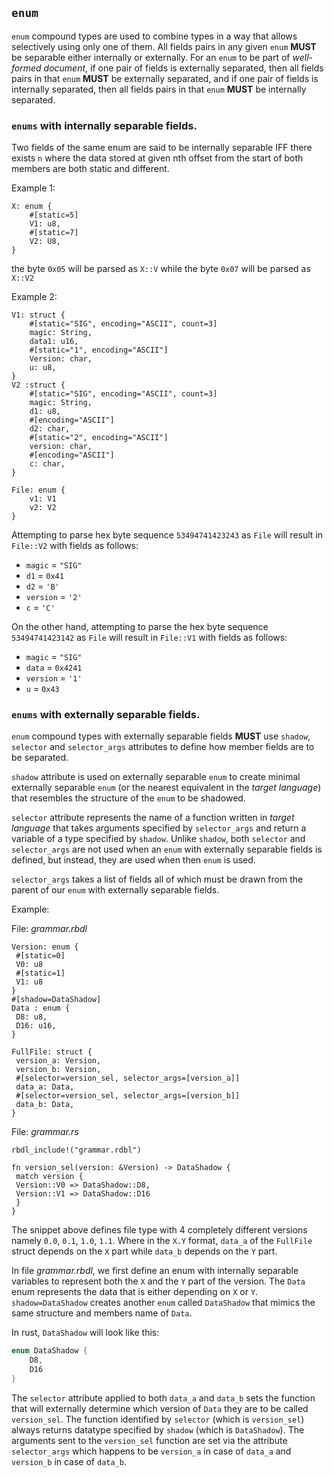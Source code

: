 ## `enum`

`enum` compound types are used to combine types in a way that
allows selectively using only one of them. All fields pairs
in any given `enum` **MUST** be separable either internally
or externally. For an `enum` to be part of *well-formed
document*, if one pair of fields is externally separated,
then all fields pairs in that `enum` **MUST** be externally
separated, and if one pair of fields is internally separated,
then all fields pairs in that `enum` **MUST** be internally
separated.

### `enums` with internally separable fields.

Two fields of the same enum are said to be internally separable
IFF there exists `n` where the data stored at given nth
offset from the start of both members are both static and
different.

Example 1:

``` rust,ignore
X: enum {
    #[static=5]
    V1: u8,
    #[static=7]
    V2: U8,
}
```
the byte `0x05` will be parsed as `X::V` while the byte `0x07` will be parsed as `X::V2`

Example 2:

``` rust, ignore
V1: struct {
    #[static="SIG", encoding="ASCII", count=3]
    magic: String,
    data1: u16,
    #[static="1", encoding="ASCII"]
    Version: char,
    u: u8,
}
V2 :struct {
    #[static="SIG", encoding="ASCII", count=3]
    magic: String,
    d1: u8,
    #[encoding="ASCII"]
    d2: char,
    #[static="2", encoding="ASCII"]
    version: char,
    #[encoding="ASCII"]
    c: char,
}

File: enum {
    v1: V1
    v2: V2
}
```
Attempting to parse hex byte sequence `53494741423243` as
`File` will result in `File::V2` with fields as follows:
- `magic` = `"SIG"`
- `d1` = `0x41`
- `d2` = `'B'`
- `version` = `'2'`
- `c` = `'C'`

On the other hand, attempting to parse  the hex byte
sequence `53494741423142` as `File` will result in `File::V1`
with fields as follows:
- `magic` = `"SIG"`
- `data` = `0x4241`
- `version` = `'1'`
- `u` = `0x43`

### `enums` with externally separable fields.

`enum` compound types with externally separable fields **MUST** use
`shadow`, `selector` and `selector_args` attributes to define how
member fields are to be separated.

`shadow` attribute is used on externally separable `enum` to create minimal externally separable `enum` (or the nearest equivalent in the *target language*) that resembles the structure of the `enum` to be shadowed.

`selector` attribute represents the name of a function written in *target language* that takes arguments specified by `selector_args` and return a variable of a type specified by `shadow`. Unlike `shadow`, both `selector` and `selector_args` are not used when an `enum` with externally separable fields is defined, but instead, they are used when then `enum` is used.

`selector_args` takes a list of fields all of which must be drawn from the parent of our `enum` with externally separable fields.


Example:


File: *grammar.rbdl*

```rust,ignore
Version: enum {
 #[static=0]
 V0: u8
 #[static=1]
 V1: u8
}
#[shadow=DataShadow]
Data : enum {
 D8: u8,
 D16: u16,
}

FullFile: struct {
 version_a: Version,
 version_b: Version,
 #[selector=version_sel, selector_args=[version_a]]
 data_a: Data,
 #[selector=version_sel, selector_args=[version_b]]
 data_b: Data,
}
```

File: *grammar.rs*
```rust,ignore
rbdl_include!("grammar.rdbl")

fn version_sel(version: &Version) -> DataShadow {
 match version {
 Version::V0 => DataShadow::D8,
 Version::V1 => DataShadow::D16
 }
}
```
The snippet above defines file type with 4 completely different versions namely `0.0`, `0.1`, `1.0`, `1.1`. Where in the `X.Y` format, `data_a` of the `FullFile` struct depends on the `X` part while `data_b` depends on the `Y` part.

In file *grammar.rbdl*, we first define an enum with internally separable variables to represent both the `X` and the `Y` part of the version. The `Data` enum represents the data that is either depending on `X` or `Y`. `shadow=DataShadow` creates another `enum` called `DataShadow` that mimics the same structure and members name of `Data`.

In rust, `DataShadow` will look like this:

```rust
enum DataShadow {
    D8,
    D16
}
```

The `selector` attribute applied to both `data_a` and `data_b` sets the function that will externally determine which version of `Data` they are to be called `version_sel`. The function identified by `selector` (which is `version_sel`) always returns datatype specified by `shadow` (which is `DataShadow`). The arguments sent to the `version_sel` function are set via the attribute `selector_args` which happens to be `version_a` in case of `data_a` and `version_b` in case of `data_b`.